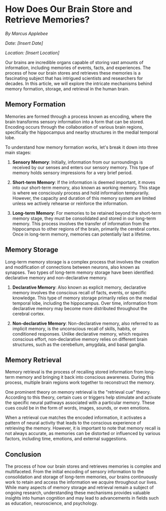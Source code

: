 # How Does Our Brain Store and Retrieve Memories?

*By Marcus Applebee*

*Date: [Insert Date]*

*Location: [Insert Location]*

Our brains are incredible organs capable of storing vast amounts of information, including memories of events, facts, and experiences. The process of how our brain stores and retrieves these memories is a fascinating subject that has intrigued scientists and researchers for decades. In this article, we will explore the intricate mechanisms behind memory formation, storage, and retrieval in the human brain.

## Memory Formation

Memories are formed through a process known as encoding, where the brain transforms sensory information into a form that can be stored. Encoding occurs through the collaboration of various brain regions, specifically the hippocampus and nearby structures in the medial temporal lobe.

To understand how memory formation works, let's break it down into three main stages:

1. **Sensory Memory**: Initially, information from our surroundings is received by our senses and enters our sensory memory. This type of memory holds sensory impressions for a very brief period.

2. **Short-term Memory**: If the information is deemed important, it moves into our short-term memory, also known as working memory. This stage is where we consciously process and hold information temporarily. However, the capacity and duration of this memory system are limited unless we actively rehearse or reinforce the information.

3. **Long-term Memory**: For memories to be retained beyond the short-term memory stage, they must be consolidated and stored in our long-term memory. This process involves the transfer of information from the hippocampus to other regions of the brain, primarily the cerebral cortex. Once in long-term memory, memories can potentially last a lifetime.

## Memory Storage

Long-term memory storage is a complex process that involves the creation and modification of connections between neurons, also known as synapses. Two types of long-term memory storage have been identified: declarative memory and non-declarative memory.

1. **Declarative Memory**: Also known as explicit memory, declarative memory involves the conscious recall of facts, events, or specific knowledge. This type of memory storage primarily relies on the medial temporal lobe, including the hippocampus. Over time, information from declarative memory may become more distributed throughout the cerebral cortex.

2. **Non-declarative Memory**: Non-declarative memory, also referred to as implicit memory, is the unconscious recall of skills, habits, or conditioned responses. Unlike declarative memory, which requires conscious effort, non-declarative memory relies on different brain structures, such as the cerebellum, amygdala, and basal ganglia.

## Memory Retrieval

Memory retrieval is the process of recalling stored information from long-term memory and bringing it back into conscious awareness. During this process, multiple brain regions work together to reconstruct the memory.

One prominent theory on memory retrieval is the "retrieval cue" theory. According to this theory, certain cues or triggers help stimulate and activate the specific neural pathways associated with a particular memory. These cues could be in the form of words, images, sounds, or even emotions.

When a retrieval cue matches the encoded information, it activates a pattern of neural activity that leads to the conscious experience of retrieving the memory. However, it is important to note that memory recall is not always accurate, as memories can be distorted or influenced by various factors, including time, emotions, and external suggestions.

## Conclusion

The process of how our brain stores and retrieves memories is complex and multifaceted. From the initial encoding of sensory information to the consolidation and storage of long-term memories, our brains continuously work to retain and access the information we acquire throughout our lives. While many aspects of memory storage and retrieval remain a subject of ongoing research, understanding these mechanisms provides valuable insights into human cognition and may lead to advancements in fields such as education, neuroscience, and psychology.